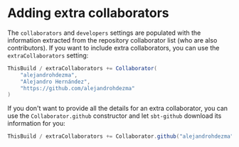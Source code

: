# Adding extra collaborators

The `collaborators` and `developers` settings are populated with the information extracted from the repository collaborator list (who are also contributors). If you want to include extra collaborators, you can use the `extraCollaborators` setting: 

```scala
ThisBuild / extraCollaborators += Collaborator(
    "alejandrohdezma",
    "Alejandro Hernández",
    "https://github.com/alejandrohdezma"
)
```

If you don't want to provide all the details for an extra collaborator, you can use the `Collaborator.github` constructor and let `sbt-github` download its information for you:

```scala
ThisBuild / extraCollaborators += Collaborator.github("alejandrohdezma")
```